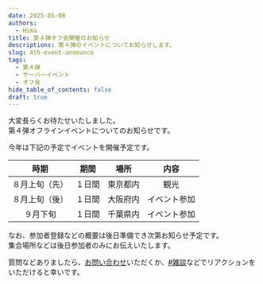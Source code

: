 ```yaml
---
date: 2025-05-08
authors:
  - Hima
title: 第４弾オフ会開催のお知らせ
descriptions: 第４弾のイベントについてお知らせします。
slug: 4th-event-announce
tags:
  - 第４弾
  - サーバーイベント
  - オフ会
hide_table_of_contents: false
draft: true
---
```


大変長らくお待たせいたしました。   
第４弾オフラインイベントについてのお知らせです。

<!-- truncate -->

今年は下記の予定でイベントを開催予定です。

|時期|期間|場所|内容|
|:---:|:---:|:---:|:---:|
|８月上旬（先）|１日間|東京都内|観光|
|８月上旬（後）|１日間|大阪府内|イベント参加|
|９月下旬|１日間|千葉県内|イベント参加|

なお、参加者登録などの概要は後日準備でき次第お知らせ予定です。   
集合場所などは後日参加者のみにお伝えいたします。

質問などありましたら、[お問い合わせ](/tutorial/inquiry/contact)いただくか、[#雑談](/tutorial/channel-list#%E9%9B%91%E8%AB%87--web--app-)などでリアクションをいただけると幸いです。
